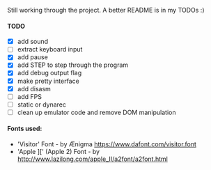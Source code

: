 Still working through the project. A better README is in my TODOs :)

#### TODO

- [x] add sound
- [ ] extract keyboard input
- [x] add pause
- [x] add STEP to step through the program
- [x] add debug output flag
- [x] make pretty interface
- [x] add disasm
- [ ] add FPS
- [ ] static or dynarec
- [ ] clean up emulator code and remove DOM manipulation

#### Fonts used:

- 'Visitor' Font - by Ænigma https://www.dafont.com/visitor.font
- 'Apple ][' (Apple 2) Font - by http://www.lazilong.com/apple_II/a2font/a2font.html
